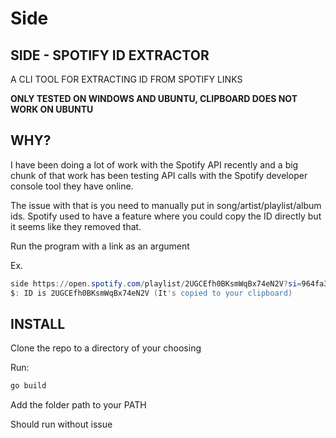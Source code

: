 # Side

## SIDE - SPOTIFY ID EXTRACTOR

A CLI TOOL FOR EXTRACTING ID FROM SPOTIFY LINKS

**ONLY TESTED ON WINDOWS AND UBUNTU, CLIPBOARD DOES NOT WORK ON UBUNTU**

## WHY?

I have been doing a lot of work with the Spotify API recently and a big chunk of that work has been testing API calls with the Spotify developer console tool they have online.

The issue with that is you need to manually put in song/artist/playlist/album ids.  Spotify used to have a feature where you could copy the ID directly but it seems like they removed that.

Run the program with a link as an argument

Ex. 

```powershell
side https://open.spotify.com/playlist/2UGCEfh0BKsmWqBx74eN2V?si=964fa37853fb409e
$: ID is 2UGCEfh0BKsmWqBx74eN2V (It's copied to your clipboard)
```

## INSTALL

Clone the repo to a directory of your choosing

Run:

```powershell
go build
```

Add the folder path to your PATH

Should run without issue
